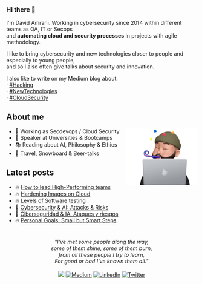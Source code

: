 ### Hi there 👋

I'm David Amrani. Working in cybersecurity since 2014 within different teams as QA, IT or Secops  
and **automating cloud and security processes** in projects with agile methodology.  
  
I like to bring cybersecurity and new technologies closer to people and especially to young people,  
and so I also often give talks about security and innovation.  

I also like to write on my Medium blog about:  
 · [#Hacking](https://davidmoremad.medium.com/list/hacking-1a6c8e8ee8e8)  
 · [#NewTechnologies](https://medium.com/@davidmoremad/list/new-technologies-484f37bcd41d)  
 · [#CloudSecurity](https://davidmoremad.medium.com/list/cloud-security-bd7fb6a35f82)  

## About me

<img align="right" height="150" src="party_working.png">

* 💼 Working as Secdevops / Cloud Security
* 🎤 Speaker at Universities & Bootcamps
* 📚 Reading about AI, Philosophy & Ethics
* 🩵 Travel, Snowboard & Beer-talks

## Latest posts

- 🔥 [How to lead High-Performing teams](https://medium.com/geekculture/how-to-lead-high-performing-teams-96d415b1d920)
- 🔥 [Hardening Images on Cloud](https://medium.com/swlh/hardening-images-on-cloud-b4269944ee6c?sk=e4b101a5a8aca61e825915c686eefbd7)
- 🔥 [Levels of Software testing](https://medium.com/swlh/levels-of-software-testing-b943ce41a2c7?sk=2abeb1b32c6fbe26b23c8d7f300d1a37)<!-- BLOG-POST-LIST:START -->
 - 🍺 [Cybersecurity &amp; AI: Attacks &amp; Risks](https://medium.com/swlh/cybersecurity-ai-attacks-risks-c964d53ec7ad?source=rss-1cc1eb754cc6------2)
 - 🚀 [Ciberseguridad &amp; IA: Ataques y riesgos](https://medium.com/la-region-vulnerable/ciberseguridad-ia-ataques-y-riesgos-f990b732af59?source=rss-1cc1eb754cc6------2)
 - 🔥 [Personal Goals: Small but Smart Steps](https://medium.com/geekculture/personal-goals-small-but-smart-steps-b5b3e9f33b1c?source=rss-1cc1eb754cc6------2)<!-- BLOG-POST-LIST:END -->

#

<p align="center">
<i>
"I've met some people along the way,<br/>
some of them shine, some of them burn,<br/>
from all these people I try to learn,<br/>
For good or bad I've known them all."
</i>

<br>
<br>
<a target="_blank" href="mailto:davidmoremad@gmail.com"><img src="https://img.shields.io/badge/-Email-D14836?style=for-the-badge&logo=Gmail&logoColor=white"></img></a>
<a target="_blank" href="https://medium.com/@davidmoremad"><img alt="Medium" src="https://img.shields.io/badge/medium-%2312100E.svg?&style=for-the-badge&logo=medium&logoColor=white" /></a>
<a target="_blank" href="https://linkedin.com/in/david-amrani"><img alt="LinkedIn" src="https://img.shields.io/badge/linkedin-%230077B5.svg?&style=for-the-badge&logo=linkedin&logoColor=white" /></a>
<a target="_blank" href="https://twitter.com/davidmoremad"><img alt="Twitter" src="https://img.shields.io/badge/twitter-%231DA1F2.svg?&style=for-the-badge&logo=twitter&logoColor=white" /></a>
<br>

</p> 
